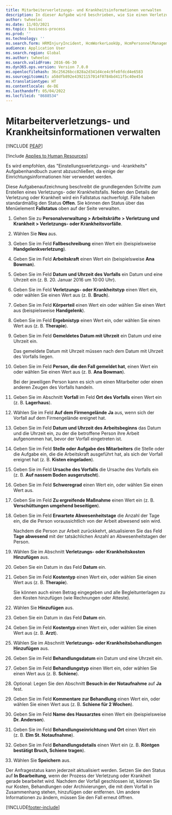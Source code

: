 ```yaml
---
title: Mitarbeiterverletzungs- und Krankheitsinformationen verwalten
description: In dieser Aufgabe wird beschrieben, wie Sie einen Verletzungs- oder Krankheitsfall erstellen.
author: twheeloc
ms.date: 11/03/2021
ms.topic: business-process
ms.prod: ''
ms.technology: ''
ms.search.form: HRMInjuryIncident, HcmWorkerLookUp, HcmPersonnelManagementWorkspace
audience: Application User
ms.search.region: Global
ms.author: twheeloc
ms.search.validFrom: 2016-06-30
ms.dyn365.ops.version: Version 7.0.0
ms.openlocfilehash: 36c25626bcc828a2d341d4ce4c9fe8fdcd4e6583
ms.sourcegitcommit: a58dfb892e43921157014f0784bd411f5c40e454
ms.translationtype: HT
ms.contentlocale: de-DE
ms.lasthandoff: 05/04/2022
ms.locfileid: "8688534"
---
```

# <a name="maintain-employee-injury-and-illness-information"></a>Mitarbeiterverletzungs- und Krankheitsinformationen verwalten


[!INCLUDE [PEAP](../includes/peap-1.md)]

[!include [Applies to Human Resources](../includes/applies-to-hr.md)]



Es wird empfohlen, das "Einstellungsverletzungs- und -krankheits" Aufgabenhandbuch zuerst abzuschließen, da einige der Einrichtungsinformationen hier verwendet werden. 



Diese Aufgabenaufzeichnung beschreibt die grundlegenden Schritte zum Erstellen eines Verletzungs- oder Krankheitsfalls. Neben den Details der Verletzung oder Krankheit wird ein Fallstatus nachverfolgt. Fälle haben standardmäßig den Status **Offen**. Sie können den Status über das Menüelement **Fallstatus** oben auf der Seite verwalten.

1. Gehen Sie zu **Personalverwaltung \> Arbeitskräfte \> Verletzung und Krankheit \> Verletzungs- oder Krankheitsvorfälle**.
2. Wählen Sie **Neu** aus.
3. Geben Sie im Feld **Fallbeschreibung** einen Wert ein (beispielsweise **Handgelenkverletzung**).
4. Geben Sie im Feld **Arbeitskraft** einen Wert ein (beispielsweise **Ana Bowman**).
5. Geben Sie im Feld **Datum und Uhrzeit des Vorfalls** ein Datum und eine Uhrzeit ein (z. B. 20. Januar 2016 um 10:00 Uhr).
6. Geben Sie im Feld **Verletzungs- oder Krankheitstyp** einen Wert ein, oder wählen Sie einen Wert aus (z. B. **Bruch**).
7. Geben Sie im Feld **Körperteil** einen Wert ein oder wählen Sie einen Wert aus (beispielsweise **Handgelenk**).
8. Geben Sie im Feld **Ergebnistyp** einen Wert ein, oder wählen Sie einen Wert aus (z. B. **Therapie**).
9. Geben Sie im Feld **Gemeldetes Datum mit Uhrzeit** ein Datum und eine Uhrzeit ein.

    Das gemeldete Datum mit Uhrzeit müssen nach dem Datum mit Uhrzeit des Vorfalls liegen.

10. Geben Sie im Feld **Person, die den Fall gemeldet hat**, einen Wert ein oder wählen Sie einen Wert aus (z. B. **Ana Bowman**).

    Bei der jeweiligen Person kann es sich um einen Mitarbeiter oder einen anderen Zeugen des Vorfalls handeln.

11. Geben Sie im Abschnitt **Vorfall** im Feld **Ort des Vorfalls** einen Wert ein (z. B. **Lagerhaus**).
12. Wählen Sie im Feld **Auf dem Firmengelände** **Ja** aus, wenn sich der Vorfall auf dem Firmengelände ereignet hat.
13. Geben Sie im Feld **Datum und Uhrzeit des Arbeitsbeginns** das Datum und die Uhrzeit ein, zu der die betroffene Person ihre Arbeit aufgenommen hat, bevor der Vorfall eingetreten ist.
14. Geben Sie im Feld **Stelle oder Aufgabe des Mitarbeiters** die Stelle oder die Aufgabe ein, die die Arbeitskraft ausgeführt hat, als sich der Vorfall ereignet hat (z. B. **Kisten eingeladen**). 
15. Geben Sie im Feld **Ursache des Vorfalls** die Ursache des Vorfalls ein (z. B. **Auf nassem Boden ausgerutscht**).
16. Geben Sie im Feld **Schweregrad** einen Wert ein, oder wählen Sie einen Wert aus.
17. Geben Sie im Feld **Zu ergreifende Maßnahme** einen Wert ein (z. B. **Verschüttungen umgehend beseitigen**).
18. Geben Sie im Feld **Erwartete Abwesenheitstage** die Anzahl der Tage ein, die die Person voraussichtlich von der Arbeit abwesend sein wird.

    Nachdem die Person zur Arbeit zurückkehrt, aktualisieren Sie das Feld **Tage abwesend** mit der tatsächlichen Anzahl an Abwesenheitstagen der Person.

19. Wählen Sie im Abschnitt **Verletzungs- oder Krankheitskosten** **Hinzufügen** aus.
20. Geben Sie ein Datum in das Feld **Datum** ein.
21. Geben Sie im Feld **Kostentyp** einen Wert ein, oder wählen Sie einen Wert aus (z. B. **Therapie**).

    Sie können auch einen Betrag eingegeben und alle Begleitunterlagen zu den Kosten hinzufügen (wie Rechnungen oder Atteste).

22. Wählen Sie **Hinzufügen** aus.
23. Geben Sie ein Datum in das Feld **Datum** ein.
24. Geben Sie im Feld **Kostentyp** einen Wert ein, oder wählen Sie einen Wert aus (z. B. **Arzt**).
25. Wählen Sie im Abschnitt **Verletzungs- oder Krankheitsbehandlungen** **Hinzufügen** aus.
26. Geben Sie im Feld **Behandlungsdatum** ein Datum und eine Uhrzeit ein.
27. Geben Sie im Feld **Behandlungstyp** einen Wert ein, oder wählen Sie einen Wert aus (z. B. **Schiene**).
28. Optional: Legen Sie den Abschnitt **Besuch in der Notaufnahme** auf **Ja** fest.
29. Geben Sie im Feld **Kommentare zur Behandlung** einen Wert ein, oder wählen Sie einen Wert aus (z. B. **Schiene für 2 Wochen**).
30. Geben Sie im Feld **Name des Hausarztes** einen Wert ein (beispielsweise **Dr. Anderson**).
31. Geben Sie im Feld **Behandlungseinrichtung und Ort** einen Wert ein (z. B. **Elm St. Notaufnahme**).
32. Geben Sie im Feld **Behandlungsdetails** einen Wert ein (z. B. **Röntgen bestätigt Bruch, Schiene tragen**).
33. Wählen Sie **Speichern** aus.

Der Anfragestatus kann jederzeit aktualisiert werden. Setzen Sie den Status auf **In Bearbeitung**, wenn der Prozess der Verletzung oder Krankheit gerade bearbeitet wird. Nachdem der Vorfall geschlossen ist, können Sie nur Kosten, Behandlungen oder Archivierungen, die mit dem Vorfall in Zusammenhang stehen, hinzufügen oder entfernen. Um andere Informationen zu ändern, müssen Sie den Fall erneut öffnen.

[!INCLUDE[footer-include](../includes/footer-banner.md)]

